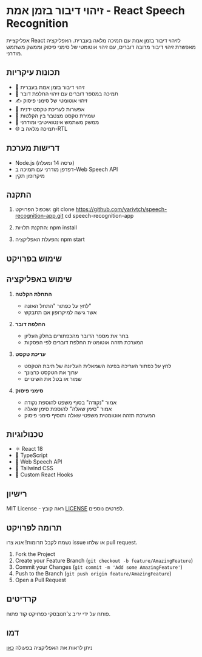 # זיהוי דיבור בזמן אמת - React Speech Recognition

אפליקציית React לזיהוי דיבור בזמן אמת עם תמיכה מלאה בעברית. האפליקציה מאפשרת זיהוי דיבור מרובה דוברים, עם זיהוי אוטומטי של סימני פיסוק וממשק משתמש מודרני.

## תכונות עיקריות
- 🎤 זיהוי דיבור בזמן אמת בעברית
- 👥 תמיכה במספר דוברים עם זיהוי החלפת דובר
- ✍️ זיהוי אוטומטי של סימני פיסוק
- 📝 אפשרות לעריכת טקסט ידנית
- 💾 שמירת טקסט מצטבר בין הקלטות
- 🎯 ממשק משתמש אינטואיטיבי ומודרני
- 🌐 תמיכה מלאה ב-RTL

## דרישות מערכת
- Node.js (גרסה 14 ומעלה)
- דפדפן מודרני עם תמיכה ב-Web Speech API
- מיקרופון תקין

## התקנה

1. שכפול הפרויקט:
git clone https://github.com/yarivtch/speech-recognition-app.git
cd speech-recognition-app

2. התקנת תלויות:
npm install

3. הפעלת האפליקציה:
npm start

## שימוש בפרויקט


## שימוש באפליקציה

1. **התחלת הקלטה**
   - לחץ על כפתור "התחל האזנה"
   - אשר גישה למיקרופון אם תתבקש

2. **החלפת דובר**
   - בחר את מספר הדובר מהכפתורים בחלק העליון
   - המערכת תזהה אוטומטית החלפת דוברים לפי הפסקות

3. **עריכת טקסט**
   - לחץ על כפתור העריכה בפינה השמאלית העליונה של תיבת הטקסט
   - ערוך את הטקסט כרצונך
   - שמור או בטל את השינויים

4. **סימני פיסוק**
   - אמור "נקודה" בסוף משפט להוספת נקודה
   - אמור "סימן שאלה" להוספת סימן שאלה
   - המערכת תזהה אוטומטית משפטי שאלה ותוסיף סימני פיסוק

## טכנולוגיות

- ⚛️ React 18
- 📘 TypeScript
- 🎤 Web Speech API
- 🎨 Tailwind CSS
- 🔄 Custom React Hooks

## רישיון

MIT License - ראה קובץ [LICENSE](LICENSE) לפרטים נוספים.

## תרומה לפרויקט

נשמח לקבל תרומות! אנא צרו issue או שלחו pull request.

1. Fork the Project
2. Create your Feature Branch (`git checkout -b feature/AmazingFeature`)
3. Commit your Changes (`git commit -m 'Add some AmazingFeature'`)
4. Push to the Branch (`git push origin feature/AmazingFeature`)
5. Open a Pull Request

## קרדיטים

פותח על ידי יריב צ'חנובסקי כפרויקט קוד פתוח.

## דמו
ניתן לראות את האפליקציה בפעולה [כאן](https://yarivtch.github.io/speech-recognition-app)

